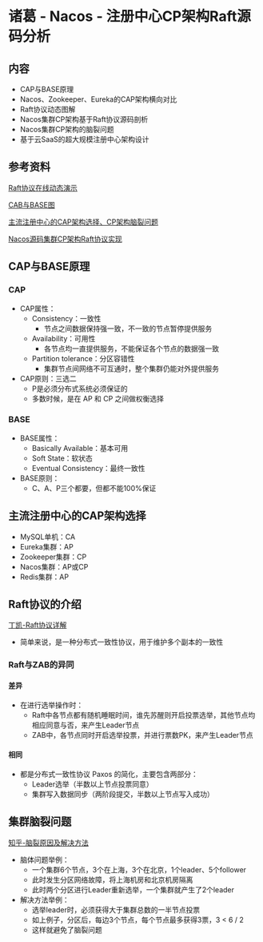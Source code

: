 # 诸葛 - Nacos - 注册中心CP架构Raft源码分析

## 内容

- CAP与BASE原理
- Nacos、Zookeeper、Eureka的CAP架构横向对比
- Raft协议动态图解
- Nacos集群CP架构基于Raft协议源码剖析
- Nacos集群CP架构的脑裂问题
- 基于云SaaS的超大规模注册中心架构设计

## 参考资料

[Raft协议在线动态演示](http://thesecretlivesofdata.com/raft/)

[CAB与BASE图](https://www.processon.com/view/link/60dd2d07f346fb04d2d1e33c)

[主流注册中心的CAP架构选择、CP架构脑裂问题](https://www.processon.com/view/link/60dd385e0e3e745b089f6cdc)

[Nacos源码集群CP架构Raft协议实现](https://www.processon.com/view/link/60dd779c637689510d67b200)

## CAP与BASE原理

### CAP

- CAP属性：
  - Consistency：一致性
    - 节点之间数据保持强一致，不一致的节点暂停提供服务
  - Availability：可用性
    - 各节点均一直提供服务，不能保证各个节点的数据强一致
  - Partition tolerance：分区容错性
    - 集群节点间网络不可互通时，整个集群仍能对外提供服务
- CAP原则：三选二
  - P是必须分布式系统必须保证的
  - 多数时候，是在 AP 和 CP 之间做权衡选择

### BASE

- BASE属性：
  - Basically Available：基本可用
  - Soft State：软状态
  - Eventual Consistency：最终一致性
- BASE原则：
  - C、A、P三个都要，但都不能100%保证

## 主流注册中心的CAP架构选择

- MySQL单机：CA
- Eureka集群：AP
- Zookeeper集群：CP
- Nacos集群：AP或CP
- Redis集群：AP

## Raft协议的介绍

[丁凯-Raft协议详解](https://zhuanlan.zhihu.com/p/27207160)

- 简单来说，是一种分布式一致性协议，用于维护多个副本的一致性

### Raft与ZAB的异同

#### 差异

- 在进行选举操作时：
  - Raft中各节点都有随机睡眠时间，谁先苏醒则开启投票选举，其他节点均相应同意与否，来产生Leader节点
  - ZAB中，各节点同时开启选举投票，并进行票数PK，来产生Leader节点

#### 相同

- 都是分布式一致性协议 Paxos 的简化，主要包含两部分：
  - Leader选举（半数以上节点投票同意）
  - 集群写入数据同步（两阶段提交，半数以上节点写入成功）

## 集群脑裂问题

[知乎-脑裂原因及解决方法](https://zhuanlan.zhihu.com/p/74849050)

- 脑体问题举例：
  - 一个集群6个节点，3个在上海，3个在北京，1个leader、5个follower
  - 此时发生分区网络故障，将上海机房和北京机房隔离
  - 此时两个分区进行Leader重新选举，一个集群就产生了2个leader
- 解决方法举例：
  - 选举leader时，必须获得大于集群总数的一半节点投票
  - 如上例子，分区后，每边3个节点，每个节点最多获得3票，3 < 6 / 2
  - 这样就避免了脑裂问题

